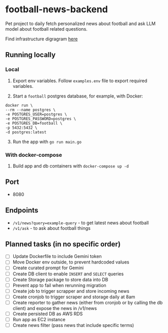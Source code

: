 # football-news-backend

Pet project to daily fetch personalized news about football and ask LLM model about football related questions.

Find infrastructure digragram [here](https://miro.com/welcomeonboard/QmdaZmNUV0xBQkQxc1hxYzFGVFpVRk9Jd3B0S1FiNGR1SUlvS0YyeEpqblhmTXdWNHFjVGhQcVZQdnFmT1l1ZnwzNDU4NzY0NTkzODY5NDIzMDQ4fDI=?share_link_id=410034112358)

## Running locally

### Local

1. Export env variables. Follow `examples.env` file to export required variables.

2. Start a `football` postgres database, for example, with Docker:

```
docker run \
--rm --name postgres \
-e POSTGRES_USER=postgres \
-e POSTGRES_PASSWORD=postgres \
-e POSTGRES_DB=football \
-p 5432:5432 \
-d postgres:latest
```

3. Run the app with `go run main.go`

### With docker-compose

1. Build app and db containers with `docker-compose up -d`

## Port

- 8080

## Endpoints

- `/v1/news?query=example-query` - to get latest news about football
- `/v1/ask` - to ask about football things

## Planned tasks (in no specific order)

- [ ] Update Dockerfile to include Gemini token
- [ ] Move Docker env outside, to prevent hardcoded values
- [ ] Create curated prompt for Gemini
- [ ] Create DB client to enable `INSERT` and `SELECT` queries
- [ ] Create Storage package to store data into DB
- [ ] Prevent app to fail when rerunning migration
- [ ] Create job to trigger scrapper and store incoming news
- [ ] Create cronjob to trigger scraper and storage daily at 8am
- [ ] Create reporter to gather news (either from cronjob or by calling the db client) and expose the news in /v1/news
- [ ] Create persisted DB as AWS RDS
- [ ] Run app as EC2 instance
- [ ] Create news filter (pass news that include specific terms)
